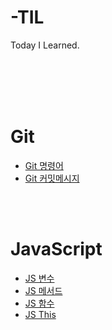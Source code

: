 # -TIL
Today I Learned.

</br></br></br></br>
# Git
- [Git 명령어](https://github.com/haruachm/-TIL/blob/main/Git/Git%20command.md)
- [Git 커밋메시지](https://github.com/haruachm/-TIL/blob/main/Git/Git%20command.md)

</br></br>
# JavaScript
- [JS 변수](https://github.com/haruachm/-TIL/blob/main/JavaScript/JS_value.md)
- [JS 메서드](https://github.com/haruachm/-TIL/blob/main/JavaScript/JS_method.md)
- [JS 함수](https://github.com/haruachm/-TIL/blob/main/JavaScript/JS_function.md)
- [JS This](https://github.com/haruachm/-TIL/blob/main/JavaScript/JS_this_keyword.md)
